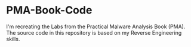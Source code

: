 # PMA-Book-Code
I'm recreating the Labs from the Practical Malware Analysis Book (PMA). The source code in this repository is based on my Reverse Engineering skills.

